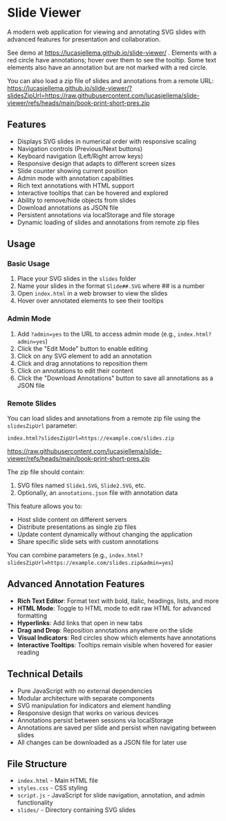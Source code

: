 # Slide Viewer

A modern web application for viewing and annotating SVG slides with advanced features for presentation and collaboration.

See demo at https://lucasjellema.github.io/slide-viewer/ . Elements with a red circle have annotations; hover over them to see the tooltip. Some text elements also have an annotation but are not marked with a red circle.

You can also load a zip file of slides and annotations from a remote URL:
https://lucasjellema.github.io/slide-viewer/?slidesZipUrl=https://raw.githubusercontent.com/lucasjellema/slide-viewer/refs/heads/main/book-print-short-pres.zip

## Features

- Displays SVG slides in numerical order with responsive scaling
- Navigation controls (Previous/Next buttons)
- Keyboard navigation (Left/Right arrow keys)
- Responsive design that adapts to different screen sizes
- Slide counter showing current position
- Admin mode with annotation capabilities
- Rich text annotations with HTML support
- Interactive tooltips that can be hovered and explored
- Ability to remove/hide objects from slides
- Download annotations as JSON file
- Persistent annotations via localStorage and file storage
- Dynamic loading of slides and annotations from remote zip files

## Usage

### Basic Usage
1. Place your SVG slides in the `slides` folder
2. Name your slides in the format `Slide##.SVG` where ## is a number
3. Open `index.html` in a web browser to view the slides
4. Hover over annotated elements to see their tooltips

### Admin Mode
1. Add `?admin=yes` to the URL to access admin mode (e.g., `index.html?admin=yes`)
2. Click the "Edit Mode" button to enable editing
3. Click on any SVG element to add an annotation
4. Click and drag annotations to reposition them
5. Click on annotations to edit their content
6. Click the "Download Annotations" button to save all annotations as a JSON file

### Remote Slides
You can load slides and annotations from a remote zip file using the `slidesZipUrl` parameter:

```
index.html?slidesZipUrl=https://example.com/slides.zip
```

https://raw.githubusercontent.com/lucasjellema/slide-viewer/refs/heads/main/book-print-short-pres.zip

The zip file should contain:
1. SVG files named `Slide1.SVG`, `Slide2.SVG`, etc.
2. Optionally, an `annotations.json` file with annotation data

This feature allows you to:
- Host slide content on different servers
- Distribute presentations as single zip files
- Update content dynamically without changing the application
- Share specific slide sets with custom annotations

You can combine parameters (e.g., `index.html?slidesZipUrl=https://example.com/slides.zip&admin=yes`)

## Advanced Annotation Features

- **Rich Text Editor**: Format text with bold, italic, headings, lists, and more
- **HTML Mode**: Toggle to HTML mode to edit raw HTML for advanced formatting
- **Hyperlinks**: Add links that open in new tabs
- **Drag and Drop**: Reposition annotations anywhere on the slide
- **Visual Indicators**: Red circles show which elements have annotations
- **Interactive Tooltips**: Tooltips remain visible when hovered for easier reading

## Technical Details

- Pure JavaScript with no external dependencies
- Modular architecture with separate components
- SVG manipulation for indicators and element handling
- Responsive design that works on various devices
- Annotations persist between sessions via localStorage
- Annotations are saved per slide and persist when navigating between slides
- All changes can be downloaded as a JSON file for later use

## File Structure

- `index.html` - Main HTML file
- `styles.css` - CSS styling
- `script.js` - JavaScript for slide navigation, annotation, and admin functionality
- `slides/` - Directory containing SVG slides
